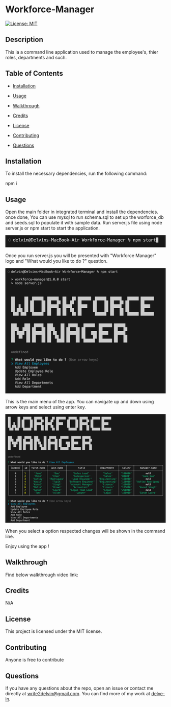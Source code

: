 # Workforce-Manager

[![License: MIT](https://img.shields.io/badge/License-MIT-yellow.svg)](https://opensource.org/licenses/MIT)

## Description

This ia a command line application used to manage the employee's, thier roles, departments and such.

## Table of Contents

* [Installation](#installation)

* [Usage](#usage)

* [Walkthrough](#walkthrough)

* [Credits](#credits)
  
* [License](#license)

* [Contributing](#contributing)

* [Questions](#questions)

## Installation

To install the necessary dependencies, run the following command:

npm i

## Usage 

Open the main folder in integrated terminal and install the dependencies. once done, You can use mysql to run schema.sql to set up the worforce_db and seeds.sql to populate it with sample data. Run server.js file using node server.js or npm start to start the application.

![Alt text](./assets/images/image.png)

Once you run server.js you will be presented with "Workforce Manager" logo and "What would you like to do ?" question.

![Alt text](./assets/images/image-1.png)

This is the main menu of the app. You can navigate up and down using arrow keys and select using enter key.

![Alt text](./assets/images/image-2.png)

When you select a option respected changes will be shown in the command line.

Enjoy using the app !

## Walkthrough

Find below walkthrough video link:



## Credits

N/A

## License

This project is licensed under the MIT license.

## Contributing

Anyone is free to contribute

## Questions

If you have any questions about the repo, open an issue or contact me directly at write2delvin@gmail.com. You can find more of my work at [delve-in](http://github.com/delve-in/).

